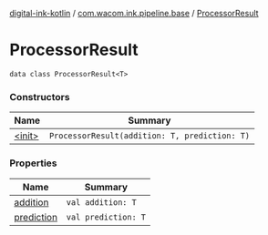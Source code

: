 [digital-ink-kotlin](../../index.md) / [com.wacom.ink.pipeline.base](../index.md) / [ProcessorResult](./index.md)

# ProcessorResult

`data class ProcessorResult<T>`

### Constructors

| Name | Summary |
|---|---|
| [&lt;init&gt;](-init-.md) | `ProcessorResult(addition: T, prediction: T)` |

### Properties

| Name | Summary |
|---|---|
| [addition](addition.md) | `val addition: T` |
| [prediction](prediction.md) | `val prediction: T` |
